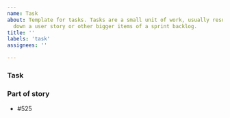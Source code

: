 ```yaml
---
name: Task
about: Template for tasks. Tasks are a small unit of work, usually resulting of breaking
  down a user story or other bigger items of a sprint backlog.
title: ''
labels: 'task'
assignees: ''

---
```


### Task
<!--  Tasks are a small unit of work, usually resulting of breaking
  down a user story or other bigger items of a sprint backlog. -->

### Part of story
- #525 <!-- Please remplace 525 by the most specific parent issue possible -->
